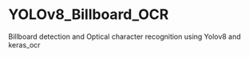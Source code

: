 # YOLOv8_Billboard_OCR
Billboard detection and Optical character recognition using Yolov8 and keras_ocr

